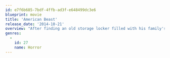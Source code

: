 ```yaml
---
id: e7f6b685-7bdf-4ffb-ad3f-e648499dc3e6
blueprint: movie
title: 'American Beast'
release_date: '2014-10-21'
overview: "After finding an old storage locker filled with his family's history, James Erikson begins a journey to discover the truth behind a mysterious piece of land in the small town of Solitude."
genres:
  -
    id: 27
    name: Horror
---
```

